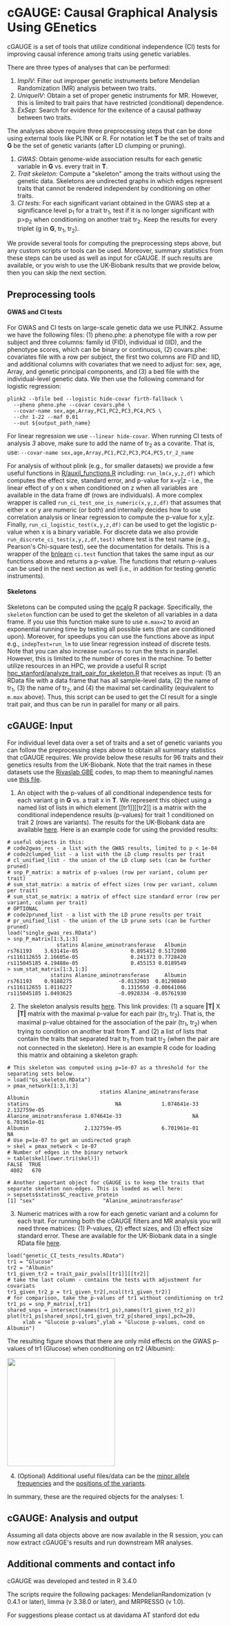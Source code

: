 # cGAUGE: Causal Graphical Analysis Using GEnetics

cGAUGE is a set of tools that utilize conditional independence (CI) tests for improving causal inference among traits using genetic variables. 

There are three types of analyses that can be performed:
1. <em>ImpIV</em>: Filter out improper genetic instruments before Mendelian Randomization (MR) analysis between two traits. 
1. <em>UniqueIV</em>: Obtain a set of proper genetic instruments for MR. However, this is limited to trait pairs that have restricted (conditional) dependence.
1. <em>ExSep</em>: Search for evidence for the exitence of a causal pathway between two traits.

The analyses above require three preprocessing steps that can be done using external tools like PLINK or R. For notation let **T** be the set of traits and **G** be the set of genetic variants (after LD clumping or pruning).
1. <em>GWAS</em>: Obtain genome-wide association results for each genetic variable in **G** vs. every trait in **T**.
1. <em>Trait skeleton</em>: Compute a "skeleton" among the traits without using the genetic data. Skeletons are undirected graphs in which edges represent traits that cannot be rendered independent by conditioning on other traits.
1. <em>CI tests</em>: For each significant variant obtained in the GWAS step at a significance level p<sub>1</sub> for a trait tr<sub>1</sub>, test if it is no longer significant with p>p<sub>2</sub> when conditioning on another trait tr<sub>2</sub>. Keep the results for every triplet (g in **G**, tr<sub>1</sub>, tr<sub>2</sub>).

We provide several tools for computing the preprocessing steps above, but any custom scripts or tools can be used. Moreover, summary statistics from these steps can be used as well as input for cGAUGE. If such results are available, or you wish to use the UK-Biobank results that we provide below, then you can skip the next section. 

## Preprocessing tools

#### GWAS and CI tests

For GWAS and CI tests on large-scale genetic data we use PLINK2. Assume we have the following files: (1) pheno.phe: a phenotype file with a row per subject and three columns: family id (FID), individual id (IID), and the phenotype scores, which can be binary or continuous, (2) covars.phe: covariates file with a row per subject, the first two columns are FID and IID, and additional columns with covariates that we need to adjust for: sex, age, Array, and genetic principal components, and (3) a bed file with the individual-level genetic data. We then use the following command for logistic regression:
```
plink2 --bfile bed --logistic hide-covar firth-fallback \ 
  --pheno pheno.phe --covar covars.phe \
  --covar-name sex,age,Array,PC1,PC2,PC3,PC4,PC5 \
  --chr 1-22 --maf 0.01 
  --out ${output_path_name}
```
For linear regression we use `--linear hide-covar`. When running CI tests of analysis *3* above, make sure to add the name of tr<sub>2</sub> as a covarite. That is, use: `--covar-name sex,age,Array,PC1,PC2,PC3,PC4,PC5,tr_2_name`

For analysis of without plink (e.g., for smaller datasets) we provide a few useful functions in [R/auxil_functions.R](R/auxil_functions.R) including: `run_lm(x,y,z,df)` which computes the effect size, standard error, and p-value for x~y|z - i.e., the linear effect of y on x when conditioned on z when all variables are available in the data frame df (rows are individuals). A more complex wrapper is called `run_ci_test_one_is_numeric(x,y,z,df)` that assumes that either x or y are numeric (or both) and internally decides how to use correlation analysis or linear regression to compute the p-value for x,y|z. Finally, `run_ci_logistic_test(x,y,z,df)` can be used to get the logistic p-value when x is a binary variable. For discrete data we also provide `run_discrete_ci_test(x,y,z,df,test)` where test is the test name (e.g., Pearson's Chi-square test), see the documentation for details. This is a wrapper of the [bnlearn](https://cran.r-project.org/web/packages/bnlearn/bnlearn.pdf) `ci.test` function that takes the same input as our functions above and returns a p-value. The functions that return p-values can be used in the next section as well (i.e., in addition for testing genetic instruments).

#### Skeletons

Skeletons can be computed using the [pcalg](https://cran.r-project.org/web/packages/pcalg/index.html) R package. Specifically, the `skeleton` function can be used to get the skeleton of all variables in a data frame. If you use this function make sure to use `m.max=2` to avoid an exponential running time by testing all possible sets (that are conditioned upon). Moreover, for speedups you can use the functions above as input e.g., `indepTest=run_lm` to use linear regression instead of discrete tests. Note that you can also increase `numCores` to run the tests in parallel. However, this is limited to the number of cores in the machine. To better utilize resources in an HPC, we provide a useful R script [hpc_stanford/analyze_trait_pair_for_skeleton.R](hpc_stanford/analyze_trait_pair_for_skeleton.R) that receives as input: (1) an RData file with a data frame that has all sample-level data, (2) the name of tr<sub>1</sub>, (3) the name of tr<sub>2</sub>, and (4) the maximal set cardinallity (equivalent to `m.max` above). Thus, this script can be used to get the CI result for a single trait pair, and thus can be run in parallel for many or all pairs. 

## cGAUGE: Input

For individual level data over a set of traits and a set of genetic variants you can follow the preprocessing steps above to obtain all summary statistics that cGAUGE requires. We provide below these results for 96 traits and their genetics results from the UK-Biobank. Note that the trait names in these datasets use the [Rivaslab GBE](https://biobankengine.stanford.edu/) codes, to map them to meaningful names use [this file](https://drive.google.com/file/d/1TveaMn38xAu-r7KKq4v2NtMl5u5LwWuI/view?usp=sharing).

1. An object with the p-values of all conditional independence tests for each variant g in **G** vs. a trait x in **T**. We represent this object using a named list of lists in which element [[tr1]][[tr2]] is a matrix with the conditional independence results (p-values) for trait 1 conditioned on trait 2 (rows are variants). The results for the UK-Biobank data are available [here](https://drive.google.com/file/d/1XNZSYlDnepnPdLgG5qBrtTHrlo2Yq7IG/view?usp=sharing). Here is an example code for using the provided results:
```
# useful objects in this:
# code2gwas_res - a list with the GWAS results, limited to p < 1e-04
# code2clumped_list - a list with the LD clump results per trait
# cl_unified_list - the union of the LD clump sets (can be further pruned)
# snp_P_matrix: a matrix of p-values (row per variant, column per trait)
# sum_stat_matrix: a matrix of effect sizes (row per variant, column per trait)
# sum_stat_se_matrix: a matrix of effect size standard error (row per variant, column per trait)
# OPTIONAL
# code2pruned_list - a list with the LD prune results per trait
# pr_unified_list - the union of the LD prune sets (can be further pruned)
load("single_gwas_res.RData")
> snp_P_matrix[1:3,1:3]
                statins Alanine_aminotransferase   Albumin
rs761193    3.63141e-05                 0.895412 0.5172800
rs116112655 2.16605e-05                 0.241373 0.7728420
rs115045185 4.19488e-05                 0.455153 0.0189549
> sum_stat_matrix[1:3,1:3]
              statins Alanine_aminotransferase     Albumin
rs761193    0.9188275               -0.0132903  0.01290840
rs116112655 1.0116227                0.1315650 -0.00641066
rs115045185 1.0493625               -0.0928334 -0.05761930
```

2. The skeleton analysis results [here](https://drive.google.com/file/d/1CGav4eGQLi-G1zCdqyrSXbGL8b_aseGM/view?usp=sharing). This link provides: (1) a square **|T|** X **|T|** matrix with the maximal p-value for each pair (tr<sub>1</sub>, tr<sub>2</sub>). That is, the maximal p-value obtained for the association of the pair (tr<sub>1</sub>, tr<sub>2</sub>) when trying to condition on another trait from **T**. and (2) a list of lists that contain the traits that separated trait tr<sub>1</sub> from trait tr<sub>2</sub> (when the pair are not connected in the skeleton). Here is an example R code for loading this matrix and obtaining a skeleton graph:
```
# This skeleton was computed using p=1e-07 as a threshold for the separating sets below.
> load("Gs_skeleton.RData")
> pmax_network[1:3,1:3]
                              statins Alanine_aminotransferase      Albumin
statins                            NA             1.074641e-33 2.132759e-05
Alanine_aminotransferase 1.074641e-33                       NA 6.701961e-01
Albumin                  2.132759e-05             6.701961e-01           NA
# Use p=1e-07 to get an undirected graph
> skel = pmax_network < 1e-07
# Number of edges in the binary network
> table(skel[lower.tri(skel)])
FALSE  TRUE 
 4082   670 
 
# Another important object for cGAUGE is to keep the traits that separate skeleton non-edges. This is loaded as well here:
> sepsets$statins$C_reactive_protein
[1] "sex"                      "Alanine_aminotransferase"
```
3. Numeric matrices with a row for each genetic variant and a column for each trait. For running both the cGAUGE filters and MR analysis you will need three matrices: (1) P-values, (2) effect sizes, and (3) effect size standard error. These are available for the UK-Biobank data in a single RData file [here](https://drive.google.com/file/d/1XNZSYlDnepnPdLgG5qBrtTHrlo2Yq7IG/view?usp=sharing).

```
load("genetic_CI_tests_results.RData")
tr1 = "Glucose"
tr2 = "Albumin"
tr1_given_tr2 = trait_pair_pvals[[tr1]][[tr2]]
# take the last column - contains the tests with adjustment for covariats
tr1_given_tr2_p = tr1_given_tr2[,ncol(tr1_given_tr2)]
# for comparison, take the p-values of tr1 without conditioning on tr2
tr1_ps = snp_P_matrix[,tr1]
shared_snps = intersect(names(tr1_ps),names(tr1_given_tr2_p))
plot(tr1_ps[shared_snps],tr1_given_tr2_p[shared_snps],pch=20,
     xlab = "Glucose p-values",ylab = "Glucose p-values, cond on Albumin")
```
The resulting figure shows that there are only mild effects on the GWAS p-values of tr1 (Glucose) when conditioning on tr2 (Albumin):

<img src="figures/gluc_cond_albumin.png" width="250">

4. (Optional) Additional useful files/data can be the [minor allele frequencies](https://drive.google.com/file/d/1uieq63XKxuCAKGRxaknm1bVWNvUiGLAY/view?usp=sharing) and the [positions of the variants](https://drive.google.com/file/d/1I9WqATOQ2SjEQDNSlvXvTi9wbXyZyTZl/view?usp=sharing).

In summary, these are the required objects for the analyses:
1. 

## cGAUGE: Analysis and output

Assuming all data objects above are now available in the R session, you can now extract cGAUGE's results and run downstream MR analyses.




## Additional comments and contact info

cGAUGE was developed and tested in R 3.4.0

The scripts require the following packages: MendelianRandomization (v 0.4.1 or later), limma (v 3.38.0 or later), and MRPRESSO (v 1.0).

For suggestions please contact us at davidama AT stanford dot edu


